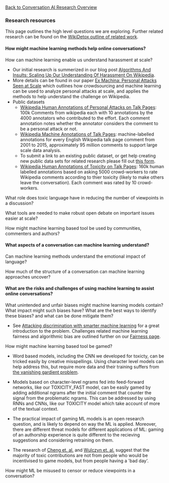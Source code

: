 [Back to Conversation AI Research Overview](index.md)

### Research resources

This page outlines the high level questions we are exploring. Further related research can be found on the [WikiDetox outline of related work](https://meta.wikimedia.org/wiki/Research:Detox/Resources).

#### How might machine learning methods help online conversations?

How can machine learning enable us understand harassment at scale?

 * Our initial research is summerized in our blog post [Algorithms And Insults: Scaling Up Our Understanding Of Harassment On Wikipedia](https://medium.com/jigsaw/algorithms-and-insults-scaling-up-our-understanding-of-harassment-on-wikipedia-6cc417b9f7ff).
 * More details can be found in our paper [Ex Machina: Personal Attacks Seen at Scale](https://arxiv.org/abs/1610.08914) which outlines how crowdsourcing and machine learning can be used to analyze personal attacks at scale, and applies the methods to help understand the challenge on Wikipedia.
 * Public datasets
   * [Wikipedia Human Annotations of Personal Attacks on Talk Pages](https://figshare.com/articles/Wikipedia_Detox_Data/4054689): 100k Comments from wikipedia each with 10 annotations by the 4000 annotators who contributed to the effort. Each comment annotation notes whether the annotator considers the comment to be a personal attack or not.
   * [Wikipedia Machine Annotations of Talk Pages](https://figshare.com/articles/Wikipedia_Talk_Corpus/4264973): machine-labelled annotations for every English Wikipedia talk page comment from 2001 to 2015, approximately 95 million comments to support large scale data analysis.
   * To submit a link to an existing public dataset, or get help creating new public data sets for related research please fill out [this form](https://goo.gl/forms/z3JatRhT5x53Xa0I2).
   * [Wikipedia Human Annotations of Toxicity on Talk Pages](https://figshare.com/articles/Wikipedia_Talk_Labels_Toxicity/4563973): 160k human labelled annotations based on asking 5000 crowd-workers to rate Wikipedia comments according to thier toxicity (likely to make others leave the conversation). Each comment was rated by 10 crowd-workers.

What role does toxic language have in reducing the number of viewpoints in a discussion?

What tools are needed to make robust open debate on important issues easier at scale?

How might machine learning based tool be used by communities, commenters and authors?

#### What aspects of a conversation can machine learning understand?

Can machine learning methods understand the emotional impact of language?

How much of the structure of a conversation can machine learning approaches uncover?

#### What are the risks and challenges of using machine learning to assist online conversations?

What unintended and unfair biases might machine learning models contain? What impact might such biases have? What are the best ways to identify these biases? and what can be done mitigate them?

 * See [Attacking discrimination with smarter machine learning](https://research.google.com/bigpicture/attacking-discrimination-in-ml/) for a great introduction to the problem. Challenges related machine learning fairness and algorithmic bias are outlined further on our [Fairness page](fairness.md).

How might machine learning based tool be gamed?

 * Word based models, including the CNN we developed for toxicty, can be tricked easily by creative misspellings. Using character level models can help address this, but require more data and their training suffers from [the vanishing gardient problem](https://en.wikipedia.org/wiki/Vanishing_gradient_problem).

 * Models based on character-level ngrams fed into feed-forward networks, like our TOXICITY_FAST model, can be easily gamed by adding additional ngrams after the initial comment that counter the signal from the problematic ngrams. This can be addressed by using RNNs and CNNs, like our TOXICITY model which take account of more of the textual context.

 * The practical impact of gaming ML models is an open research question, and is likely to depend on way the ML is applied. Moreover, there are different threat models for different applications of ML: gaming of an authorship experience is quite different to the recieving suggestions and considering retraining on them.

 * The research of [Cheng et. al.](https://arxiv.org/abs/1702.01119) and [Wulczyn et. al.](https://arxiv.org/abs/1610.08914) suggest that the majority of toxic contributions are not from people who would be incentivised to game models, but from people having a 'bad day'.

How might ML be misused to censor or reduce viewpoints in a conversation?
